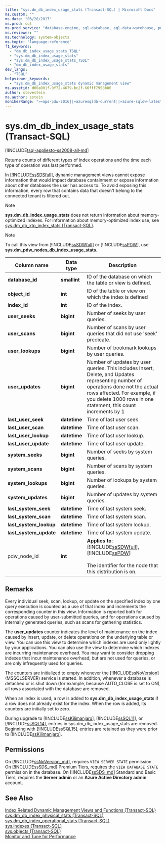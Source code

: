 ```yaml
---
title: "sys.dm_db_index_usage_stats (Transact-SQL) | Microsoft Docs"
ms.custom: ""
ms.date: "03/20/2017"
ms.prod: sql
ms.prod_service: "database-engine, sql-database, sql-data-warehouse, pdw"
ms.reviewer: ""
ms.technology: system-objects
ms.topic: "language-reference"
f1_keywords: 
  - "dm_db_index_usage_stats_TSQL"
  - "sys.dm_db_index_usage_stats"
  - "sys.dm_db_index_usage_stats_TSQL"
  - "dm_db_index_usage_stats"
dev_langs: 
  - "TSQL"
helpviewer_keywords: 
  - "sys.dm_db_index_usage_stats dynamic management view"
ms.assetid: d06a001f-0f72-4679-bc2f-66fff7958b86
author: stevestein
ms.author: sstein
monikerRange: ">=aps-pdw-2016||=azuresqldb-current||=azure-sqldw-latest||>=sql-server-2016||=sqlallproducts-allversions||>=sql-server-linux-2017||=azuresqldb-mi-current"
---
```

# sys.dm_db_index_usage_stats (Transact-SQL)
[!INCLUDE[tsql-appliesto-ss2008-all-md](../../includes/tsql-appliesto-ss2008-all-md.md)]

  Returns counts of different types of index operations and the time each type of operation was last performed.  
  
 In [!INCLUDE[ssSDSfull](../../includes/sssdsfull-md.md)], dynamic management views cannot expose information that would impact database containment or expose information about other databases the user has access to. To avoid exposing this information, every row that contains data that doesn't belong to the connected tenant is filtered out.  
  
> [!NOTE]  
>  **sys.dm_db_index_usage_stats** does not return information about memory-optimized indexes. For information about memory-optimized index use, see [sys.dm_db_xtp_index_stats &#40;Transact-SQL&#41;](../../relational-databases/system-dynamic-management-views/sys-dm-db-xtp-index-stats-transact-sql.md).  
  
> [!NOTE]  
>  To call this view from [!INCLUDE[ssSDWfull](../../includes/sssdwfull-md.md)] or [!INCLUDE[ssPDW](../../includes/sspdw-md.md)], use **sys.dm_pdw_nodes_db_index_usage_stats**.  
  
|Column name|Data type|Description|  
|-----------------|---------------|-----------------|  
|**database_id**|**smallint**|ID of the database on which the table or view is defined.|  
|**object_id**|**int**|ID of the table or view on which the index is defined|  
|**index_id**|**int**|ID of the index.|  
|**user_seeks**|**bigint**|Number of seeks by user queries.|  
|**user_scans**|**bigint**|Number of scans by user queries that did not use 'seek' predicate.|  
|**user_lookups**|**bigint**|Number of bookmark lookups by user queries.|  
|**user_updates**|**bigint**|Number of updates by user queries. This includes Insert, Delete, and Updates representing number of operations done not the actual rows affected. For example, if you delete 1000 rows in one statement, this count increments by 1|  
|**last_user_seek**|**datetime**|Time of last user seek|  
|**last_user_scan**|**datetime**|Time of last user scan.|  
|**last_user_lookup**|**datetime**|Time of last user lookup.|  
|**last_user_update**|**datetime**|Time of last user update.|  
|**system_seeks**|**bigint**|Number of seeks by system queries.|  
|**system_scans**|**bigint**|Number of scans by system queries.|  
|**system_lookups**|**bigint**|Number of lookups by system queries.|  
|**system_updates**|**bigint**|Number of updates by system queries.|  
|**last_system_seek**|**datetime**|Time of last system seek.|  
|**last_system_scan**|**datetime**|Time of last system scan.|  
|**last_system_lookup**|**datetime**|Time of last system lookup.|  
|**last_system_update**|**datetime**|Time of last system update.|  
|pdw_node_id|**int**|**Applies to**: [!INCLUDE[ssSDWfull](../../includes/sssdwfull-md.md)], [!INCLUDE[ssPDW](../../includes/sspdw-md.md)]<br /><br /> The identifier for the node that this distribution is on.|  
  
## Remarks  
 Every individual seek, scan, lookup, or update on the specified index by one query execution is counted as a use of that index and increments the corresponding counter in this view. Information is reported both for operations caused by user-submitted queries, and for operations caused by internally generated queries, such as scans for gathering statistics.  
  
 The **user_updates** counter indicates the level of maintenance on the index caused by insert, update, or delete operations on the underlying table or view. You can use this view to determine which indexes are used only lightly by your applications. You can also use the view to determine which indexes are incurring maintenance overhead. You may want to consider dropping indexes that incur maintenance overhead, but are not used for queries, or are only infrequently used for queries.  
  
 The counters are initialized to empty whenever the [!INCLUDE[ssNoVersion](../../includes/ssnoversion-md.md)] (MSSQLSERVER) service is started. In addition, whenever a database is detached or is shut down (for example, because AUTO_CLOSE is set to ON), all rows associated with the database are removed.  
  
 When an index is used, a row is added to **sys.dm_db_index_usage_stats** if a row does not already exist for the index. When the row is added, its counters are initially set to zero.  
  
 During upgrade to [!INCLUDE[ssKilimanjaro](../../includes/sskilimanjaro-md.md)], [!INCLUDE[ssSQL11](../../includes/sssql11-md.md)], or [!INCLUDE[ssSQL14](../../includes/sssql14-md.md)], entries in sys.dm_db_index_usage_stats are removed. Beginning with [!INCLUDE[ssSQL15](../../includes/sssql15-md.md)], entries are retained as they were prior to [!INCLUDE[ssKilimanjaro](../../includes/sskilimanjaro-md.md)].  
  
## Permissions  
On [!INCLUDE[ssNoVersion_md](../../includes/ssnoversion-md.md)], requires `VIEW SERVER STATE` permission.   
On [!INCLUDE[ssSDS_md](../../includes/sssds-md.md)] Premium Tiers, requires the `VIEW DATABASE STATE` permission in the database. On [!INCLUDE[ssSDS_md](../../includes/sssds-md.md)] Standard and Basic Tiers, requires the  **Server admin** or an **Azure Active Directory admin** account.  
  
## See Also  

 [Index Related Dynamic Management Views and Functions &#40;Transact-SQL&#41;](../../relational-databases/system-dynamic-management-views/index-related-dynamic-management-views-and-functions-transact-sql.md)   
 [sys.dm_db_index_physical_stats &#40;Transact-SQL&#41;](../../relational-databases/system-dynamic-management-views/sys-dm-db-index-physical-stats-transact-sql.md)   
 [sys.dm_db_index_operational_stats &#40;Transact-SQL&#41;](../../relational-databases/system-dynamic-management-views/sys-dm-db-index-operational-stats-transact-sql.md)   
 [sys.indexes &#40;Transact-SQL&#41;](../../relational-databases/system-catalog-views/sys-indexes-transact-sql.md)   
 [sys.objects &#40;Transact-SQL&#41;](../../relational-databases/system-catalog-views/sys-objects-transact-sql.md)   
 [Monitor and Tune for Performance](../../relational-databases/performance/monitor-and-tune-for-performance.md)  
  
  


